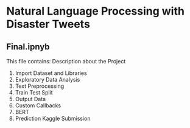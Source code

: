 # Natural Language Processing with Disaster Tweets
## Final.ipnyb
This file contains:
Description about the Project
1. Import Dataset and Libraries
2. Exploratory Data Analysis
3. Text Preprocessing
4. Train Test Split
5. Output Data
6. Custom Callbacks
7. BERT
8. Prediction
Kaggle Submission

